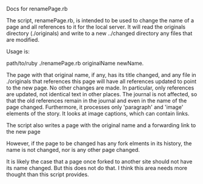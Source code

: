 <html><body>

<p>Docs for renamePage.rb</p>


<p>The script, renamePage.rb, is intended to be used to change the name of a page and all references to it for the local server. It will read the originals directory (./originals) and write to a new ../changed directory any files that are modified. </p>

<p>Usage is: </p>

<p>path/to/ruby ./renamePage.rb originalName newName. </p>

<p>The page with that original name, if any, has its title changed, and any file in ./originals that references this page will have all references updated to point to the new page. No other changes are made. In particular, only references are updated, not identical text in other places. The journal is not affected, so that the old references remain in the journal and even in the name of the page changed. Furthermore, it processes only 'paragraph'  and 'image' elements of the story. It looks at image captions, which can contain links. </p>

<p>The script also writes a page with the original name and a forwarding link to the new page</p>

<p> However, if the page to be changed has any fork elments in its history, the name is not changed, nor is any other page changed.</p>

<p> It is likely the case that a page once forked to another site should not have its name changed. But this does not do that. I think this area needs more thought than this script provides.</b>

</body></html>